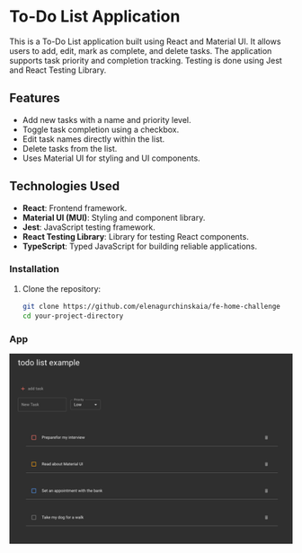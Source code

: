 # To-Do List Application

This is a To-Do List application built using React and Material UI. It allows users to add, edit, mark as complete, and delete tasks. The application supports task priority and completion tracking. Testing is done using Jest and React Testing Library.

## Features

- Add new tasks with a name and priority level.
- Toggle task completion using a checkbox.
- Edit task names directly within the list.
- Delete tasks from the list.
- Uses Material UI for styling and UI components.

## Technologies Used

- **React**: Frontend framework.
- **Material UI (MUI)**: Styling and component library.
- **Jest**: JavaScript testing framework.
- **React Testing Library**: Library for testing React components.
- **TypeScript**: Typed JavaScript for building reliable applications.

### Installation

1. Clone the repository:

   ```bash
   git clone https://github.com/elenagurchinskaia/fe-home-challenge
   cd your-project-directory
   ```

### App

![Application Screenshot](./src/assets/to-do-list-app.png)
